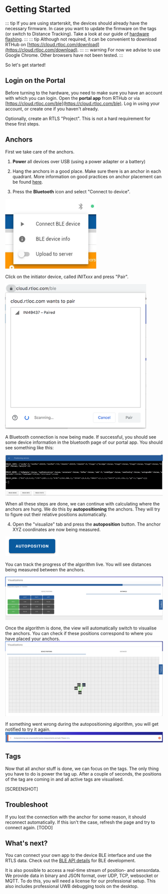 # Getting Started
::: tip
If you are using starterskit, the devices should already have the necessary firmware. In case you want to update the firmware on the tags (or switch to Distance Tracking). Take a look at our guide of [hardware flashing](/hardware/flashing/hw_flashing.html).
:::
::: tip
Although not required, it can be convenient to download RTHub  on [https://cloud.rtloc.com/download](https://cloud.rtloc.com/download).
:::
::: warning
For now we advise to use Google Chrome. Other browsers have not been tested.
:::

So let's get started! 
## Login on the Portal
Before turning to the hardware, you need to make sure you have an account with which you can login. Open the **portal app** from RTHub or via [https://cloud.rtloc.com/ble](https://cloud.rtloc.com/ble). Log in using your account, or create one if you haven't already.

Optionally, create an RTLS "Project". This is not a hard requirement for these first steps.


## Anchors
First we take care of the anchors. 
  1. **Power** all devices over USB (using a power adapter or a battery)
  
  2. Hang the anchors in a good place. Make sure there is an anchor in each quadrant. More information on good practices on anchor placement can be found [here](/install/anchor_placement.html#_1-anchor-in-each-quadrant).
  
  3. Press the **Bluetooth** icon and select "Connect to device". 
  
  ![BLE](../web/img/ble.jpg)

  Click on the initiator device, called *INITxxx* and press "Pair".
  
  ![BLE](../web/img/ble2.png)

  A Bluetooth connection is now being made. If successful, you should see some device information in the bluetooth page of our portal app. You should see something like this:

  ![BLE](../web/img/ble3.png)

When all these steps are done, we can continue with calculating where the anchors are hung. We do this by __autopositioning__ the anchors. They will try to figure out their relative positions automatically. 

  4. Open the "visualize" tab and press the **autoposition** button. The anchor XYZ coordinates are now being measured. 

![BLE](./img/autopos.png)

You can track the progress of the algorithm live. You will see distances being measured between the anchors.

![BLE](../web/img/ble4.png)


Once the algorithm is done, the view will automatically switch to visualise the anchors. You can check if these positions correspond to where you have placed your anchors.
![BLE](../web/img/ble_anchor_positions.png)

If something went wrong during the autopositioning algorithm, you will get notified to try it again.
![BLE](../web/img/ble5.png)

## Tags
Now that all anchor stuff is done, we can focus on the tags.
The only thing you have to do is power the tag up. After a couple of seconds, the positions of the tag are coming in and all active tags are visualised.

[SCREENSHOT]

<!-- TODO: screenshot of visualization -->

## Troubleshoot
If you lost the connection with the anchor for some reason, it should reconnect automatically.
If this isn't the case, refresh the page and try to connect again.
[TODO]

## What's next?
You can connect your own app to the device BLE interface and use the RTLS data. Check out the [BLE API details](api/api_ble) for BLE development.

It is also possible to access a real-time stream of position- and sensordata. We provide data in binary and JSON format, over UDP, TCP, websocket or MQTT. To do this, you will need a license for our professional setup. This also includes professional UWB debugging tools on the desktop.
